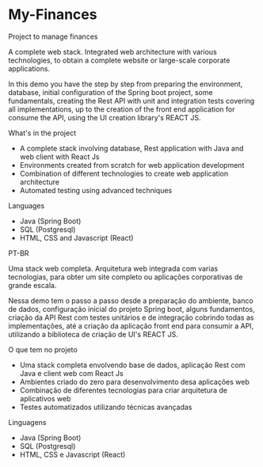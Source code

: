 # My-Finances
Project to manage finances


A complete web stack. Integrated web architecture with various technologies, to obtain a complete website or large-scale corporate applications.

In this demo you have the step by step from preparing the environment, database, initial configuration of the Spring boot project, some fundamentals, creating the Rest API with unit and integration tests covering all implementations, up to the creation of the front end application for consume the API, using the UI creation library's REACT JS.

What's in the project
  - A complete stack involving database, Rest application with Java and web client with React Js
  - Environments created from scratch for web application development
  - Combination of different technologies to create web application architecture
  - Automated testing using advanced techniques

Languages
  - Java (Spring Boot)
  - SQL (Postgresql)
  - HTML, CSS and Javascript (React)


PT-BR

Uma stack web completa.  Arquitetura web integrada com varias tecnologias, para obter um site completo ou aplicações corporativas de grande escala.

Nessa demo tem o passo a passo desde a preparação do ambiente, banco de dados, configuração inicial do projeto Spring boot, alguns fundamentos, criação da API Rest com testes unitários e de integração cobrindo todas as implementações, até a criação da aplicação front end para consumir a API, utilizando a biblioteca de criação de UI's REACT JS. 

O que tem no projeto
  - Uma stack completa envolvendo base de dados, aplicação Rest com Java e client web com React Js
  - Ambientes criado do zero para desenvolvimento desa aplicações web
  - Combinação de diferentes tecnologias para criar arquitetura de aplicativos web
  - Testes automatizados utilizando técnicas avançadas
	
Linguagens
  - Java (Spring Boot)
  - SQL (Postgresql)
  - HTML, CSS e Javascript (React)

